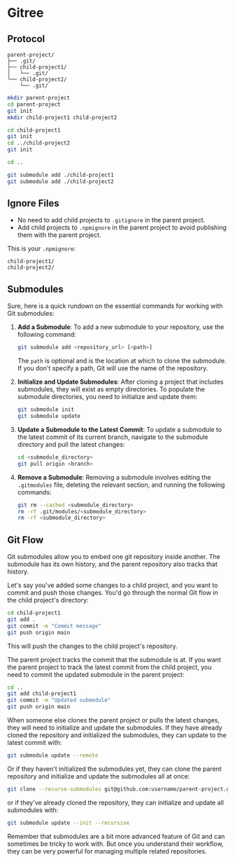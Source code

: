 # Gitree

## Protocol

```
parent-project/
├── .git/
├── child-project1/
│   └── .git/
└── child-project2/
    └── .git/
```

```sh
mkdir parent-project
cd parent-project
git init
mkdir child-project1 child-project2

cd child-project1
git init
cd ../child-project2
git init

cd ..

git submodule add ./child-project1
git submodule add ./child-project2
```

## Ignore Files

- No need to add child projects to `.gitignore` in the parent project.
- Add child projects to `.npmignore` in the parent project to avoid publishing them with the parent project. 

This is your `.npmignore`:

```text
child-project1/
child-project2/
```

## Submodules

Sure, here is a quick rundown on the essential commands for working with Git submodules:

1. **Add a Submodule**: To add a new submodule to your repository, use the following command:

    ```bash
    git submodule add <repository_url> [<path>]
    ```

    The `path` is optional and is the location at which to clone the submodule. If you don't specify a path, Git will use the name of the repository.

2. **Initialize and Update Submodules**: After cloning a project that includes submodules, they will exist as empty directories. To populate the submodule directories, you need to initialize and update them:

    ```bash
    git submodule init
    git submodule update
    ```

3. **Update a Submodule to the Latest Commit**: To update a submodule to the latest commit of its current branch, navigate to the submodule directory and pull the latest changes:

    ```bash
    cd <submodule_directory>
    git pull origin <branch>
    ```

4. **Remove a Submodule**: Removing a submodule involves editing the `.gitmodules` file, deleting the relevant section, and running the following commands:

    ```bash
    git rm --cached <submodule_directory>
    rm -rf .git/modules/<submodule_directory>
    rm -rf <submodule_directory>
    ```

## Git Flow

Git submodules allow you to embed one git repository inside another. The submodule has its own history, and the parent repository also tracks that history.

Let's say you've added some changes to a child project, and you want to commit and push those changes. You'd go through the normal Git flow in the child project's directory:

```bash
cd child-project1
git add .
git commit -m "Commit message"
git push origin main
```

This will push the changes to the child project's repository. 

The parent project tracks the commit that the submodule is at. If you want the parent project to track the latest commit from the child project, you need to commit the updated submodule in the parent project:

```bash
cd ..
git add child-project1
git commit -m "Updated submodule"
git push origin main
```

When someone else clones the parent project or pulls the latest changes, they will need to initialize and update the submodules. If they have already cloned the repository and initialized the submodules, they can update to the latest commit with:

```bash
git submodule update --remote
```

Or if they haven't initialized the submodules yet, they can clone the parent repository and initialize and update the submodules all at once:

```bash
git clone --recurse-submodules git@github.com:username/parent-project.git
```

or if they've already cloned the repository, they can initialize and update all submodules with:

```bash
git submodule update --init --recursive
```

Remember that submodules are a bit more advanced feature of Git and can sometimes be tricky to work with. But once you understand their workflow, they can be very powerful for managing multiple related repositories.
